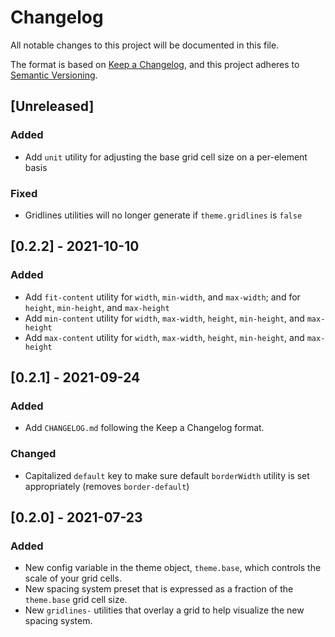 # Changelog
All notable changes to this project will be documented in this file.

The format is based on [Keep a Changelog](https://keepachangelog.com/en/1.0.0/),
and this project adheres to [Semantic Versioning](https://semver.org/spec/v2.0.0.html).

## [Unreleased]
### Added
- Add `unit` utility for adjusting the base grid cell size on a per-element basis

### Fixed
- Gridlines utilities will no longer generate if `theme.gridlines` is `false`

## [0.2.2] - 2021-10-10
### Added
- Add `fit-content` utility for `width`, `min-width`, and `max-width`; and for `height`, `min-height`, and `max-height`
- Add `min-content` utility for `width`, `max-width`, `height`, `min-height`, and `max-height`
- Add `max-content` utility for `width`, `max-width`, `height`, `min-height`, and `max-height`


## [0.2.1] - 2021-09-24
### Added
- Add `CHANGELOG.md` following the Keep a Changelog format.

### Changed
- Capitalized `default` key to make sure default `borderWidth` utility is set appropriately (removes `border-default`)

## [0.2.0] - 2021-07-23
### Added
- New config variable in the theme object, `theme.base`, which controls the scale of your grid cells.
- New spacing system preset that is expressed as a fraction of the `theme.base` grid cell size.
- New `gridlines-` utilities that overlay a grid to help visualize the new spacing system.